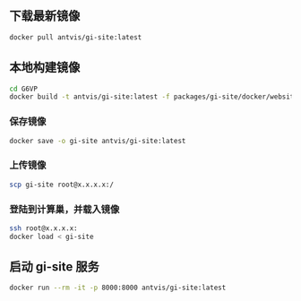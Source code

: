 ## 下载最新镜像

```bash
docker pull antvis/gi-site:latest
```

## 本地构建镜像

```bash
cd G6VP
docker build -t antvis/gi-site:latest -f packages/gi-site/docker/website.Dockerfile --network=host .
```

### 保存镜像

```bash
docker save -o gi-site antvis/gi-site:latest
```

### 上传镜像

```bash
scp gi-site root@x.x.x.x:/
```

### 登陆到计算巢，并载入镜像
```bash
ssh root@x.x.x.x:
docker load < gi-site
```

## 启动 gi-site 服务

```bash
docker run --rm -it -p 8000:8000 antvis/gi-site:latest
```

